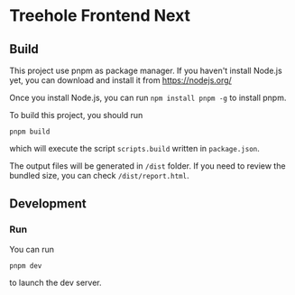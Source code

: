 # Treehole Frontend Next

## Build

This project use pnpm as package manager. If you haven't install Node.js yet, you can download and install it from https://nodejs.org/

Once you install Node.js, you can run ```npm install pnpm -g``` to install pnpm.

To build this project, you should run

```shell
pnpm build
```

which will execute the script ```scripts.build``` written in ```package.json```.

The output files will be generated in ```/dist``` folder. If you need to review the bundled size, you can check ```/dist/report.html```.

## Development

### Run

You can run
```shell
pnpm dev
```
to launch the dev server.
